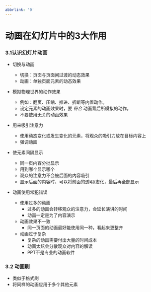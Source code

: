 ```yaml
---
abbrlink: '0'
---
```

# 动画在幻灯片中的3大作用

### 3.1认识幻灯片动画

* 切换与动画
    * 切换：页面与页面间过渡的动态效果
    * 动画：单独页面元素的动态效果

* 模拟物理世界的动作效果
    * 例如：翻页、压缩、推进、折断等内置动作。
    * 设定元素的动画效果时，要 _符合_ 动画背后所模拟的动作。
    * 不要使用无关的动画效果
* 用来吸引注意力
    * 使用动态变化或发生变化的元素，将观众的吸引力放在目标内容上
    * 强调动画
* 使元素间隔显示
    * 同一页内容分批显示
    * 用到哪个显示哪个
    * 观众的注意力不会被后面的内容吸引
    * 显示后面的内容时，可以将前面的透明/虚化，最后再全部显示
* 动画使用常犯错误
    * 使用过多的动画
        * 过多的动画会转移观众的注意力，会延长演讲的时间
        * 动画一定是为了内容演示
    * 动画效果不一致
        * 同一页面的动画最好能使用同一种，看起来更整齐
    * 动画过于复杂
        * 复杂的动画需要付出大量的时间成本
        * 动画太炫会分散观众对内容的解读
        * PPT不是专业的动画软件
### 3.2 动画刷
* 类似于格式刷
* 将同样的动画应用于多个其他元素